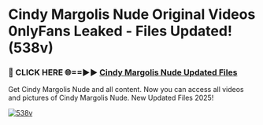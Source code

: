 # Cindy Margolis Nude Original Videos 0nlyFans Leaked - Files Updated! (538v)

<h3>🔴 CLICK HERE 🌐==►► <a href="https://tinyurl.com/52m3yx9h" rel="nofollow">Cindy Margolis Nude Updated Files</a></h3>

Get Cindy Margolis Nude and all content. Now you can access all videos and pictures of Cindy Margolis Nude. New Updated Files 2025!

[![538v](https://i.imgur.com/TnHtlc8.gif)](https://tinyurl.com/52m3yx9h)
